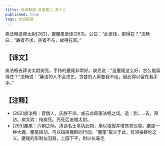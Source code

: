 ```yaml
---
title: 世说新语-言语第二-五十二
published: true
tags: 世说新语
---
```


庾法畅造庾太尉[262]，握麈尾至佳[263]。公曰：“此至佳，那得在？”法畅曰：“廉者不求，贪者不与，故得在耳。”

## 【译文】

庾法畅去拜访太尉庾亮，手持的麈尾非常好。庾亮说：“这麈尾这么好，怎么能留得住？”法畅说：“廉洁的人不会求乞，贪婪的人索要我不给，因此得以留在我手中。”

## 【注释】

- [262]庾法畅：晋僧人，氏族不详。或云此即康法畅之误。造：到……去，拜访。庾太尉：指庾亮。亮死后追赠太尉。
- [263]麈尾：六朝之际，清谈名士多执此物，用以指授并增饰其仪容。麈是一种大鹿，麈尾摇动，可以指挥鹿群的行动。“麈尾”取义于此，有领袖群伦之义。麈尾的形制似羽扇，上圆下平，附以长毫毛
